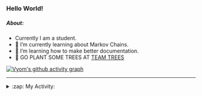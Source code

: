 ### Hello World!

##### About:
- Currently I am a student.
- 🌱 I’m currently learning about Markov Chains.
- 🌱 I’m learning how to make better documentation.
- 🌱 GO PLANT SOME TREES AT [TEAM TREES](https://teamtrees.org/)

[![Vyom's github activity graph](https://activity-graph.herokuapp.com/graph?username=Vyvy-vi)](https://github.com/ashutosh00710/github-readme-activity-graph)

---
<details>
  <summary>:zap: My Activity:</summary>
  
<!--START_SECTION:waka-->
![Code Time](http://img.shields.io/badge/Code%20Time-832%20hrs%2034%20mins-blue)

**I'm a Night 🦉** 

```text
🌞 Morning    67 commits     ██░░░░░░░░░░░░░░░░░░░░░░░   8.24% 
🌆 Daytime    199 commits    ██████░░░░░░░░░░░░░░░░░░░   24.48% 
🌃 Evening    281 commits    ████████░░░░░░░░░░░░░░░░░   34.56% 
🌙 Night      266 commits    ████████░░░░░░░░░░░░░░░░░   32.72%

```
📅 **I'm Most Productive on Sunday** 

```text
Monday       72 commits     ██░░░░░░░░░░░░░░░░░░░░░░░   8.86% 
Tuesday      134 commits    ████░░░░░░░░░░░░░░░░░░░░░   16.48% 
Wednesday    122 commits    ███░░░░░░░░░░░░░░░░░░░░░░   15.01% 
Thursday     106 commits    ███░░░░░░░░░░░░░░░░░░░░░░   13.04% 
Friday       110 commits    ███░░░░░░░░░░░░░░░░░░░░░░   13.53% 
Saturday     92 commits     ██░░░░░░░░░░░░░░░░░░░░░░░   11.32% 
Sunday       177 commits    █████░░░░░░░░░░░░░░░░░░░░   21.77%

```


📊 **This Week I Spent My Time On** 

```text
🔥 Editors: 
VS Code                  4 hrs 25 mins       ███████████████████████░░   94.66% 
Vim                      14 mins             █░░░░░░░░░░░░░░░░░░░░░░░░   5.34%

🐱‍💻 Projects: 
palantir                 3 hrs 31 mins       ██████████████████░░░░░░░   75.45% 
praise                   34 mins             ███░░░░░░░░░░░░░░░░░░░░░░   12.34% 
discord-bot-army-basic-bo14 mins             █░░░░░░░░░░░░░░░░░░░░░░░░   5.15% 
Call-Reminders-template  6 mins              ░░░░░░░░░░░░░░░░░░░░░░░░░   2.46% 
Unknown Project          6 mins              ░░░░░░░░░░░░░░░░░░░░░░░░░   2.24%

```


 Last Updated on 09/07/2022 07:04:09 UTC
<!--END_SECTION:waka-->
</details>
